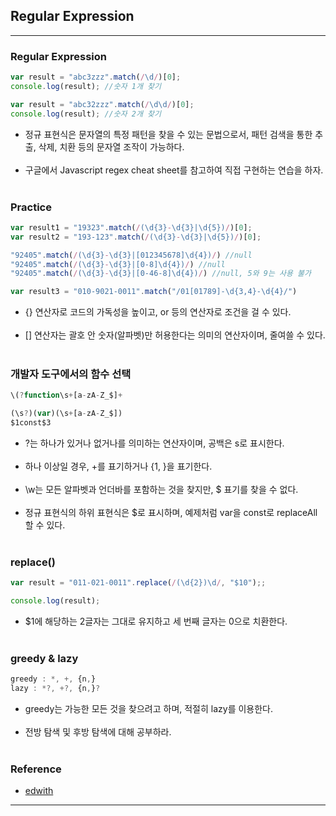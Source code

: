 Regular Expression
------------------

---

### Regular Expression<br>

```javascript
var result = "abc3zzz".match(/\d/)[0];
console.log(result); //숫자 1개 찾기

var result = "abc32zzz".match(/\d\d/)[0];
console.log(result); //숫자 2개 찾기
```

-	정규 표현식은 문자열의 특정 패턴을 찾을 수 있는 문법으로서, 패턴 검색을 통한 추출, 삭제, 치환 등의 문자열 조작이 가능하다.<br><br>
-	구글에서 Javascript regex cheat sheet를 참고하여 직접 구현하는 연습을 하자.<br><br>

### Practice<br>

```Javascript
var result1 = "19323".match(/(\d{3}-\d{3}|\d{5})/)[0];
var result2 = "193-123".match(/(\d{3}-\d{3}|\d{5})/)[0];

"92405".match(/(\d{3}-\d{3}|[012345678]\d{4})/) //null
"92405".match(/(\d{3}-\d{3}|[0-8]\d{4})/) //null
"92405".match(/(\d{3}-\d{3}|[0-46-8]\d{4})/) //null, 5와 9는 사용 불가

var result3 = "010-9021-0011".match("/01[01789]-\d{3,4}-\d{4}/")
```

-	{} 연산자로 코드의 가독성을 높이고, or 등의 연산자로 조건을 걸 수 있다.<br><br>
-	[] 연산자는 괄호 안 숫자(알파벳)만 허용한다는 의미의 연산자이며, 줄여쓸 수 있다.<br><br>

### 개발자 도구에서의 함수 선택<br>

```javascript
\(?function\s+[a-zA-Z_$]+

(\s?)(var)(\s+[a-zA-Z_$])
$1const$3
```

-	?는 하나가 있거나 없거나를 의미하는 연산자이며, 공백은 s로 표시한다.<br><br>
-	하나 이상일 경우, +를 표기하거나 {1, }을 표기한다.<br><br>
-	\w는 모든 알파벳과 언더바를 포함하는 것을 찾지만, $ 표기를 찾을 수 없다.<br><br>
-	정규 표현식의 하위 표현식은 $로 표시하며, 예제처럼 var을 const로 replaceAll 할 수 있다.<br><br>

### replace()<br>

```javascript
var result = "011-021-0011".replace(/(\d{2})\d/, "$10");;

console.log(result);
```

-	$1에 해당하는 2글자는 그대로 유지하고 세 번째 글자는 0으로 치환한다.<br><br>

### greedy & lazy<br>

```Javascript
greedy : *, +, {n,}
lazy : *?, +?, {n,}?
```

-	greedy는 가능한 모든 것을 찾으려고 하며, 적절히 lazy를 이용한다.<br><br>
-	전방 탐색 및 후방 탐색에 대해 공부하라.<br><br>

### Reference<br>

-	[edwith](https://www.edwith.org/boostcourse-web/lecture/16796/)

---
